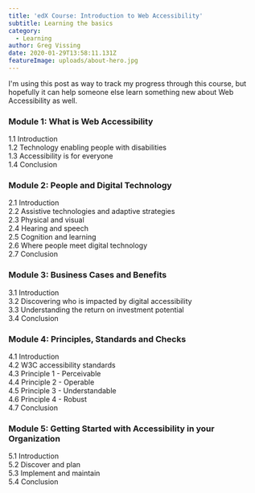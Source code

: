 ```yaml
---
title: 'edX Course: Introduction to Web Accessibility'
subtitle: Learning the basics
category:
  - Learning
author: Greg Vissing
date: 2020-01-29T13:58:11.131Z
featureImage: uploads/about-hero.jpg
---
```

I'm using this post as way to track my progress through this course, but hopefully it can help someone else learn something new about Web Accessibility as well. 

### Module 1: What is Web Accessibility

1.1 Introduction\
1.2 Technology enabling people with disabilities\
1.3 Accessibility is for everyone\
1.4 Conclusion

### Module 2: People and Digital Technology

2.1 Introduction\
2.2 Assistive technologies and adaptive strategies\
2.3 Physical and visual\
2.4 Hearing and speech\
2.5 Cognition and learning\
2.6 Where people meet digital technology\
2.7 Conclusion

### Module 3: Business Cases and Benefits

3.1 Introduction\
3.2 Discovering who is impacted by digital accessibility\
3.3 Understanding the return on investment potential\
3.4 Conclusion

### Module 4: Principles, Standards and Checks

4.1 Introduction\
4.2 W3C accessibility standards\
4.3 Principle 1 - Perceivable\
4.4 Principle 2 - Operable\
4.5 Principle 3 - Understandable\
4.6 Principle 4 - Robust\
4.7 Conclusion

### Module 5: Getting Started with Accessibility in your Organization

5.1 Introduction\
5.2 Discover and plan\
5.3 Implement and maintain\
5.4 Conclusion
